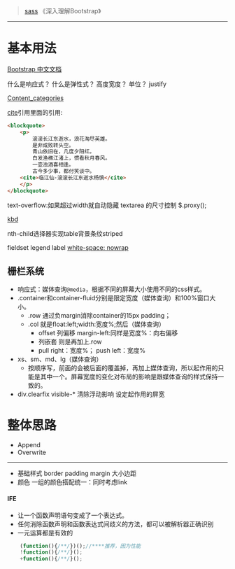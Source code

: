 >[sass](./sass.md)
>《深入理解Bootstrap》

---

# 基本用法
[Bootstrap 中文文档](http://v3.bootcss.com/)

什么是响应式？
什么是弹性式？
高度宽度？
单位？
justify

[Content_categories](https://developer.mozilla.org/zh-CN/docs/Web/Guide/HTML/Content_categories)

[cite](https://developer.mozilla.org/zh-CN/docs/Web/HTML/Element/cite)引用里面的引用:

```html
<blockquote>
	<p>
		滚滚长江东逝水，浪花淘尽英雄。
		是非成败转头空。
		青山依旧在，几度夕阳红。
		白发渔樵江渚上，惯看秋月春风。
		一壶浊酒喜相逢。
		古今多少事，都付笑谈中。
	<cite>临江仙·滚滚长江东逝水杨慎</cite>
	</p>
</blockquote> 
```
text-overflow:如果超过width就自动隐藏
textarea 的尺寸控制
$.proxy();

[kbd](http://devdocs.io/html/element/kbd)

nth-child选择器实现table背景条纹striped

fieldset
legend
label
[white-space: nowrap]()

## 栅栏系统

- 响应式：媒体查询`@media`，根据不同的屏幕大小使用不同的css样式。
- .container和container-fluid分别是限定宽度（媒体查询）和100%窗口大小。
    - .row 通过负margin消除container的15px padding；
    - .col 就是float:left;width:宽度%;然后（媒体查询）
    	- offset 列偏移 margin-left:同样是宽度%：向右偏移
    	- 列嵌套 则是再加上.row
    	- pull right：宽度%； push left：宽度%
 - xs、sm、md、lg（媒体查询）
	- 按顺序写，前面的会被后面的覆盖掉，再加上媒体查询，所以起作用的只能是其中一个。屏幕宽度的变化对布局的影响是跟媒体查询的样式保持一致的。
- div.clearfix visible-* 清除浮动影响 设定起作用的屏宽

# 整体思路
- Append 
- Overwrite

---
- 基础样式 border padding margin 大小边距
- 颜色 一组的颜色搭配统一：同时考虑link 

#### IFE
- 让一个函数声明语句变成了一个表达式。
- 任何消除函数声明和函数表达式间歧义的方法，都可以被解析器正确识别
- 一元运算都是有效的

```js
	(function(){/**/})();//****推荐，因为性能
	!function(){/**/}();
	+function(){/**/}();
```
